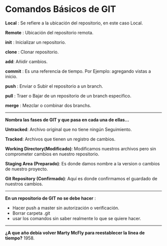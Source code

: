 # Comandos Básicos de GIT

**Local**  : Se refiere a la ubicación del repositorio, en este caso Local.

**Remote** : Ubicación del repositorio remota.

**init** : Inicializar un repositorio.

**clone** : Clonar repositorio.

**add**: Añidir cambios.

**commit** : Es una referencia de tiempo. Por Ejemplo: agregando vistas a inicio.

**push** : Enviar o Subir el repositorio a un branch.

**pull** : Traer o Bajar de un repositorio de un branch especifico.

**merge** : Mezclar o combinar dos branchs.


---
**Nombra las fases de GIT y que pasa en cada una de ellas...**

**Untracked**: Archivo original que no tiene ningún Seguimiento.

**Tracked**: Archivos que tienen un registro de cambios.

**Working Directory(Modificado)**: Modificamos nuestros archivos pero sin comprometer cambios en nuestro repositorio.

**Staging Area (Preparado)**: Es donde damos nombre a la version o cambios de nuestro proyecto.

**Git Repository (Confirmado)**: Aquí es donde confirmamos el guardado de nuestros cambios.

---
**En un repositorio de GIT no se debe hacer** :
 - Hacer push a master sin autorización o verificación.
 - Borrar carpeta .git
 - usar los comandos sin saber realmente lo que se quiere hacer.


---
**¿A que año debía volver Marty McFly para reestablecer la linea de tiempo?**
1958.
